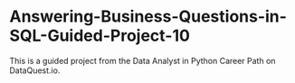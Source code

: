 # Answering-Business-Questions-in-SQL-Guided-Project-10

This is a guided project from the Data Analyst in Python Career Path on DataQuest.io.
